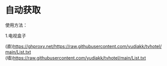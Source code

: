 # 自动获取 #

使用方法：

1.电视盒子
  
(直)https://ghproxy.net/https://raw.githubusercontent.com/yudiakk/tvhotel/main/List.txt
(墙)https://raw.githubusercontent.com/yudiakk/tvhotel/main/List.txt
       
  
